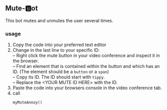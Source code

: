 ## Mute-🅱️ot

This bot mutes and unmutes the user several times.

### usage
1. Copy the code into your preferred text editor
2. Change  in the last line to your specific ID:<br>
&ndash; Right click the mute button in your video conference and inspect it in the browser.<br>
&ndash; Find an element that is contained within the button and which has an ID. (The element should be a `button` or a `span`)<br>
&ndash; Copy its ID. The ID should start with `tippy`.<br>
&ndash; Replace the &lt;YOUR MUTE ID HERE&gt; with the ID.<br>
3. Paste the code into your browsers console in the video conference tab.
4. call <pre>`myMuteAnnoy()`</pre>
